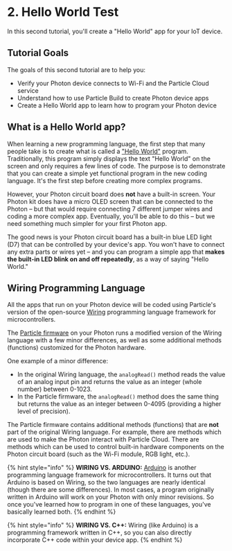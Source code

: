 # 2. Hello World Test

In this second tutorial, you'll create a "Hello World" app for your IoT device.

## Tutorial Goals

The goals of this second tutorial are to help you:

* Verify your Photon device connects to Wi-Fi and the Particle Cloud service
* Understand how to use Particle Build to create Photon device apps
* Create a Hello World app to learn how to program your Photon device

## What is a Hello World app?

When learning a new programming language, the first step that many people take is to create what is called a ["Hello World"](https://en.wikipedia.org/wiki/%22Hello,_World!%22_program) program. Traditionally, this program simply displays the text "Hello World" on the screen and only requires a few lines of code. The purpose is to demonstrate that you can create a simple yet functional program in the new coding language. It's the first step before creating more complex programs.

However, your Photon circuit board does **not** have a built-in screen. Your Photon kit does have a micro OLED screen that can be connected to the Photon – but that would require connecting 7 different jumper wires and coding a more complex app.  Eventually, you'll be able to do this – but we need something much simpler for your first Photon app.

The good news is your Photon circuit board has a built-in blue LED light \(D7\) that can be controlled by your device's app. You won't have to connect any extra parts or wires yet – and you can program a simple app that **makes the built-in LED blink on and off repeatedly**, as a way of saying "Hello World."

## Wiring Programming Language

All the apps that run on your Photon device will be coded using Particle's version of the open-source [Wiring](http://www.wiring.org.co/reference/) programming language framework for microcontrollers.

The [Particle firmware](https://docs.particle.io/reference/firmware/photon/) on your Photon runs a modified version of the Wiring language with a few minor differences, as well as some additional methods \(functions\) customized for the Photon hardware.

One example of a minor difference:

* In the original Wiring language, the `analogRead()` method reads the value of an analog input pin and returns the value as an integer \(whole number\) between 0-1023.
* In the Particle firmware, the `analogRead()` method does the same thing but returns the value as an integer between 0-4095 \(providing a higher level of precision\).

The Particle firmware contains additional methods \(functions\) that are **not** part of the original Wiring language. For example, there are methods which are used to make the Photon interact with Particle Cloud. There are methods which can be used to control built-in hardware components on the Photon circuit board \(such as the Wi-Fi module, RGB light, etc.\).

{% hint style="info" %}
**WIRING VS. ARDUINO:**  [Arduino](https://www.arduino.cc/reference/en/) is another programming language framework for microcontrollers. It turns out that Arduino is based on Wiring, so the two languages are nearly identical \(though there are some differences\). In most cases, a program originally written in Arduino will work on your Photon with only minor revisions. So once you've learned how to program in one of these languages, you've basically learned both.
{% endhint %}

{% hint style="info" %}
**WIRING VS. C++:**  Wiring \(like Arduino\) is a programming framework written in C++, so you can also directly incorporate C++ code within your device app.
{% endhint %}

